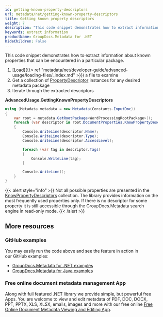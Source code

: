 ```yaml
---
id: getting-known-property-descriptors
url: metadata/net/getting-known-property-descriptors
title: Getting known property descriptors
weight: 7
description: "This code snippet demonstrates how to extract information about known properties that can be encountered in a particular package."
keywords: extract information
productName: GroupDocs.Metadata for .NET
hideChildren: False
---
```

This code snippet demonstrates how to extract information about known properties that can be encountered in a particular package.

1.  [Load]({{< ref "metadata/net/developer-guide/advanced-usage/loading-files/_index.md" >}}) a file to examine
2.  Get a collection of [PropertyDescriptor](https://apireference.groupdocs.com/net/metadata/groupdocs.metadata.common/propertydescriptor) instances for any desired metadata package
3.  Iterate through the extracted descriptors

**AdvancedUsage.GettingKnownPropertyDescriptors**

```csharp
using (Metadata metadata = new Metadata(Constants.InputDoc))
{
	var root = metadata.GetRootPackage<WordProcessingRootPackage>();
	foreach (var descriptor in root.DocumentProperties.KnowPropertyDescriptors)
	{
		Console.WriteLine(descriptor.Name);
		Console.WriteLine(descriptor.Type);
		Console.WriteLine(descriptor.AccessLevel);

		foreach (var tag in descriptor.Tags)
		{
			Console.WriteLine(tag);
		}

		Console.WriteLine();
	}
}
```

{{< alert style="info" >}}
Not all possible properties are presented in the [KnowPropertyDescriptors](https://apireference.groupdocs.com/net/metadata/groupdocs.metadata.common/metadatapackage/properties/knowpropertydescriptors) collection. The library provides information on the most frequently used properties only. If there is no descriptor for some property it is still accessible through the GroupDocs.Metadata search engine in read-only mode.
{{< /alert >}}

## More resources
### GitHub examples
You may easily run the code above and see the feature in action in our GitHub examples:
*   [GroupDocs.Metadata for .NET examples](https://github.com/groupdocs-metadata/GroupDocs.Metadata-for-.NET)    
*   [GroupDocs.Metadata for Java examples](https://github.com/groupdocs-metadata/GroupDocs.Metadata-for-Java)    

### Free online document metadata management App
Along with full featured .NET library we provide simple, but powerful free Apps.
You are welcome to view and edit metadata of PDF, DOC, DOCX, PPT, PPTX, XLS, XLSX, emails, images and more with our free online [Free Online Document Metadata Viewing and Editing App](https://products.groupdocs.app/metadata).